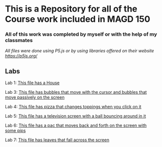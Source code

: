 # This is a Repository for all of the Course work included in MAGD 150

### All of this work was completed by myself or with the help of my classmates

_All files were done using P5.js or by using libraries offered on their website https://p5js.org/_

## Labs

Lab 1: [This file has a House](https://github.com/JMMyhre/MAGD-150-Assignments/blob/gh-pages/f21magd150lab01_myhre.zip)

Lab 3: [This file has bubbles that move with the cursor and bubbles that move passively on the screen](https://github.com/JMMyhre/MAGD-150-Assignments/blob/gh-pages/f21magd150lab03_myhre.zip)

Lab 4: [This file has pizza that changes toppings when you click on it](https://github.com/JMMyhre/MAGD-150-Assignments/blob/gh-pages/f21magd150lab04_myhre%20(2).zip)

Lab 5: [This file has a television screen with a ball bouncing around in it](https://github.com/JMMyhre/MAGD-150-Assignments/blob/gh-pages/f21magd150lab05_myhre.zip)

Lab 6: [This file has a pac that moves back and forth on the screen with some pips](https://github.com/JMMyhre/MAGD-150-Assignments/blob/gh-pages/f21magd150lab06_myhre.zip)

Lab 7: [This file has leaves that fall across the screen](https://github.com/JMMyhre/MAGD-150-Assignments/blob/gh-pages/f21magd150lab07_myhre.zip)


